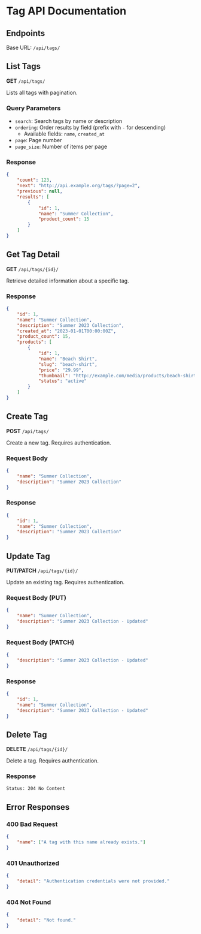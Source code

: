 # Tag API Documentation

## Endpoints

Base URL: `/api/tags/`

## List Tags

**GET** `/api/tags/`

Lists all tags with pagination.

### Query Parameters
- `search`: Search tags by name or description
- `ordering`: Order results by field (prefix with `-` for descending)
  - Available fields: `name`, `created_at`
- `page`: Page number
- `page_size`: Number of items per page

### Response
```json
{
    "count": 123,
    "next": "http://api.example.org/tags/?page=2",
    "previous": null,
    "results": [
        {
            "id": 1,
            "name": "Summer Collection",
            "product_count": 15
        }
    ]
}
```

## Get Tag Detail

**GET** `/api/tags/{id}/`

Retrieve detailed information about a specific tag.

### Response
```json
{
    "id": 1,
    "name": "Summer Collection",
    "description": "Summer 2023 Collection",
    "created_at": "2023-01-01T00:00:00Z",
    "product_count": 15,
    "products": [
        {
            "id": 1,
            "name": "Beach Shirt",
            "slug": "beach-shirt",
            "price": "29.99",
            "thumbnail": "http://example.com/media/products/beach-shirt.png",
            "status": "active"
        }
    ]
}
```

## Create Tag

**POST** `/api/tags/`

Create a new tag. Requires authentication.

### Request Body
```json
{
    "name": "Summer Collection",
    "description": "Summer 2023 Collection"
}
```

### Response
```json
{
    "id": 1,
    "name": "Summer Collection",
    "description": "Summer 2023 Collection"
}
```

## Update Tag

**PUT/PATCH** `/api/tags/{id}/`

Update an existing tag. Requires authentication.

### Request Body (PUT)
```json
{
    "name": "Summer Collection",
    "description": "Summer 2023 Collection - Updated"
}
```

### Request Body (PATCH)
```json
{
    "description": "Summer 2023 Collection - Updated"
}
```

### Response
```json
{
    "id": 1,
    "name": "Summer Collection",
    "description": "Summer 2023 Collection - Updated"
}
```

## Delete Tag

**DELETE** `/api/tags/{id}/`

Delete a tag. Requires authentication.

### Response
```
Status: 204 No Content
```

## Error Responses

### 400 Bad Request
```json
{
    "name": ["A tag with this name already exists."]
}
```

### 401 Unauthorized
```json
{
    "detail": "Authentication credentials were not provided."
}
```

### 404 Not Found
```json
{
    "detail": "Not found."
}
```
